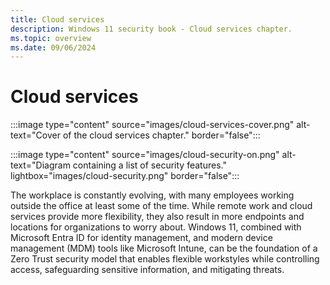 ```yaml
---
title: Cloud services
description: Windows 11 security book - Cloud services chapter.
ms.topic: overview
ms.date: 09/06/2024
---
```


# Cloud services

:::image type="content" source="images/cloud-services-cover.png" alt-text="Cover of the cloud services chapter." border="false":::

:::image type="content" source="images/cloud-security-on.png" alt-text="Diagram containing a list of security features." lightbox="images/cloud-security.png" border="false":::

The workplace is constantly evolving, with many employees working outside the office at least some of the time. While remote work and cloud services provide more flexibility, they also result in more endpoints and locations for organizations to worry about. Windows 11, combined with Microsoft Entra ID for identity management, and modern device management (MDM) tools like Microsoft Intune, can be the foundation of a Zero Trust security model that enables flexible workstyles while controlling access, safeguarding sensitive information, and mitigating threats.
